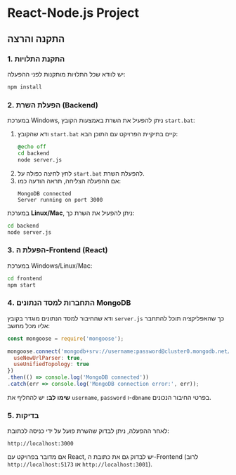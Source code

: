 # React-Node.js Project

## התקנה והרצה

### **1. התקנת התלויות**
יש לוודא שכל התלויות מותקנות לפני ההפעלה:
```sh
npm install
```

### **2. הפעלת השרת (Backend)**
במערכת Windows, ניתן להפעיל את השרת באמצעות הקובץ `start.bat`:
1. ודא שהקובץ `start.bat` קיים בתיקיית הפרויקט עם התוכן הבא:
   ```bat
   @echo off
   cd backend
   node server.js
   ```
2. לחץ לחיצה כפולה על `start.bat` להפעלת השרת.
3. אם ההפעלה הצליחה, תראה הודעה כמו:
   ```
   MongoDB connected
   Server running on port 3000
   ```

במערכת **Linux/Mac**, ניתן להפעיל את השרת כך:
```sh
cd backend
node server.js
```

### **3. הפעלת ה-Frontend (React)**
במערכת Windows/Linux/Mac:
```sh
cd frontend
npm start
```

### **4. התחברות למסד הנתונים MongoDB**
ודא שהחיבור למסד הנתונים מוגדר בקובץ `server.js` כך שהאפליקציה תוכל להתחבר אליו מכל מחשב:
```js
const mongoose = require('mongoose');

mongoose.connect('mongodb+srv://username:password@cluster0.mongodb.net/dbname?retryWrites=true&w=majority', {
  useNewUrlParser: true,
  useUnifiedTopology: true
})
.then(() => console.log('MongoDB connected'))
.catch(err => console.log('MongoDB connection error:', err));
```

**שימו לב:** יש להחליף את `username`, `password` ו-`dbname` בפרטי החיבור הנכונים.

### **5. בדיקות**
לאחר ההפעלה, ניתן לבדוק שהשרת פועל על ידי כניסה לכתובת:
```
http://localhost:3000
```

אם מדובר בפרויקט עם React, יש לבדוק גם את כתובת ה-Frontend (לרוב `http://localhost:5173` או `http://localhost:3001`).

